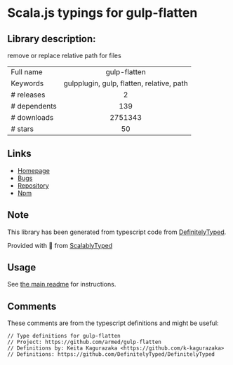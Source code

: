 
# Scala.js typings for gulp-flatten


## Library description:
remove or replace relative path for files

|                    |                 |
| ------------------ | :-------------: |
| Full name          | gulp-flatten |
| Keywords           | gulpplugin, gulp, flatten, relative, path |
| # releases         | 2 |
| # dependents       | 139 |
| # downloads        | 2751343 |
| # stars            | 50 |

## Links
- [Homepage](https://github.com/armed/gulp-flatten)
- [Bugs](https://github.com/armed/gulp-flatten/issues)
- [Repository](https://github.com/armed/gulp-flatten)
- [Npm](https://www.npmjs.com/package/gulp-flatten)
    


## Note
This library has been generated from typescript code from [DefinitelyTyped](https://definitelytyped.org).

Provided with :purple_heart: from [ScalablyTyped](https://github.com/oyvindberg/ScalablyTyped)

## Usage
See [the main readme](../../readme.md) for instructions.

## Comments

These comments are from the typescript definitions and might be useful:
```
// Type definitions for gulp-flatten
// Project: https://github.com/armed/gulp-flatten
// Definitions by: Keita Kagurazaka <https://github.com/k-kagurazaka>
// Definitions: https://github.com/DefinitelyTyped/DefinitelyTyped

```

